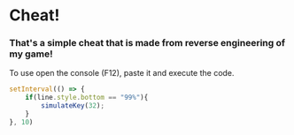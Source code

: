 # Cheat!

### That's a simple cheat that is made from reverse engineering of my game!

To use open the console (F12), paste it and execute the code.

```js
setInterval(() => {
    if(line.style.bottom == "99%"){
        simulateKey(32);
    }
}, 10)
```
